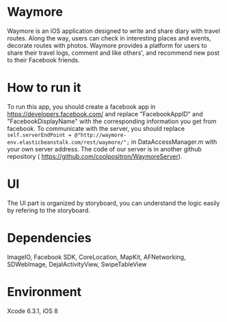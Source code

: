 # Waymore
Waymore is an iOS application designed to write and share diary with travel routes. Along the way, users can check in interesting places and events, decorate routes with photos. Waymore provides a platform for users to share their travel logs, comment and like others', and recommend new post to their Facebook friends.

# How to run it
To run this app, you should create a facebook app in https://developers.facebook.com/ and replace "FacebookAppID" and "FacebookDisplayName" with the corresponding information you get from facebook. To communicate with the server, you should replace ` self.serverEndPoint = @"http://waymore-env.elasticbeanstalk.com/rest/waymore/";` in DataAccessManager.m with your own server address. The code of our server is in another github repository ( https://github.com/coolpositron/WaymoreServer).

# UI 
The UI part is organized by storyboard, you can understand the logic easily by refering to the storyboard.

# Dependencies
ImageIO, Facebook SDK, CoreLocation, MapKit, AFNetworking, SDWebImage, DejalActivityView, SwipeTableView

# Environment
Xcode 6.3.1, iOS 8

